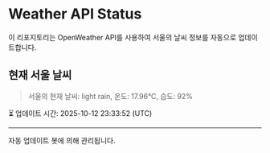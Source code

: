 
# Weather API Status

이 리포지토리는 OpenWeather API를 사용하여 서울의 날씨 정보를 자동으로 업데이트합니다.

## 현재 서울 날씨
> 서울의 현재 날씨: light rain, 온도: 17.96°C, 습도: 92%

⏳ 업데이트 시간: 2025-10-12 23:33:52 (UTC)

---
자동 업데이트 봇에 의해 관리됩니다.
